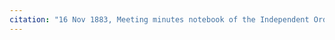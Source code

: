 ```yaml
---
citation: "16 Nov 1883, Meeting minutes notebook of the Independent Order of Good Templars, High Bridge Lodge No. 296, Tompkins County History Center, Ithaca NY."
---
```




